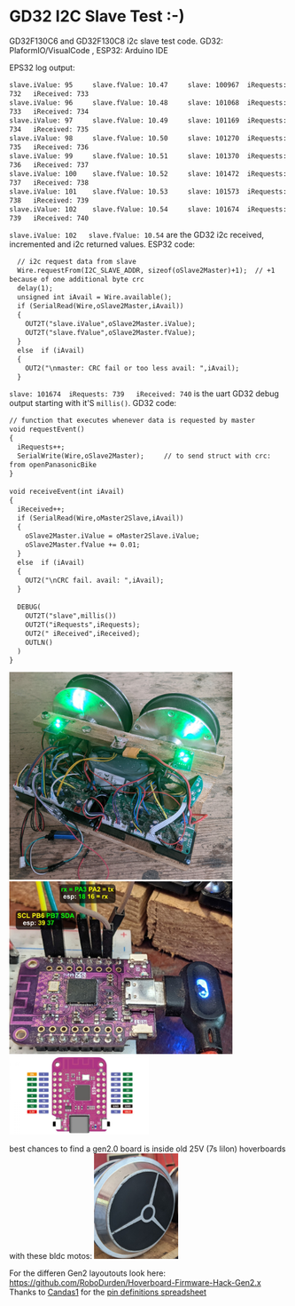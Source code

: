 # GD32 I2C Slave Test :-)

GD32F130C6 and GD32F130C8 i2c slave test code.
GD32: PlaformIO/VisualCode , ESP32: Arduino IDE

EPS32 log output:
```
slave.iValue: 95	 slave.fValue: 10.47	 slave: 100967	iRequests: 732	 iReceived: 733
slave.iValue: 96	 slave.fValue: 10.48	 slave: 101068	iRequests: 733	 iReceived: 734
slave.iValue: 97	 slave.fValue: 10.49	 slave: 101169	iRequests: 734	 iReceived: 735
slave.iValue: 98	 slave.fValue: 10.50	 slave: 101270	iRequests: 735	 iReceived: 736
slave.iValue: 99	 slave.fValue: 10.51	 slave: 101370	iRequests: 736	 iReceived: 737
slave.iValue: 100	 slave.fValue: 10.52	 slave: 101472	iRequests: 737	 iReceived: 738
slave.iValue: 101	 slave.fValue: 10.53	 slave: 101573	iRequests: 738	 iReceived: 739
slave.iValue: 102	 slave.fValue: 10.54	 slave: 101674	iRequests: 739	 iReceived: 740
```

`slave.iValue: 102	 slave.fValue: 10.54` are the GD32 i2c received, incremented and i2c returned values. ESP32 code:

```
  // i2c request data from slave
  Wire.requestFrom(I2C_SLAVE_ADDR, sizeof(oSlave2Master)+1);  // +1 because of one additional byte crc
  delay(1);
  unsigned int iAvail = Wire.available();
  if (SerialRead(Wire,oSlave2Master,iAvail))
  {
    OUT2T("slave.iValue",oSlave2Master.iValue);
    OUT2T("slave.fValue",oSlave2Master.fValue);
  }
  else  if (iAvail)
  {
    OUT2("\nmaster: CRC fail or too less avail: ",iAvail);
  }
```



`slave: 101674	iRequests: 739	 iReceived: 740` is the uart GD32 debug output starting with it'S `millis()`. GD32 code:

```
// function that executes whenever data is requested by master
void requestEvent() 
{
  iRequests++;
  SerialWrite(Wire,oSlave2Master);     // to send struct with crc: from openPanasonicBike
}

void receiveEvent(int iAvail) 
{
  iReceived++;
  if (SerialRead(Wire,oMaster2Slave,iAvail))
  {
    oSlave2Master.iValue = oMaster2Slave.iValue;
    oSlave2Master.fValue += 0.01;
  }
  else  if (iAvail)
  {
    OUT2("\nCRC fail. avail: ",iAvail);
  }

  DEBUG( 
    OUT2T("slave",millis()) 
    OUT2T("iRequests",iRequests);
    OUT2(" iReceived",iReceived);
    OUTLN()
  )
}
```


<img src="https://raw.githubusercontent.com/RoboDurden/GD32_I2C_Slave/main/img/Gen2.0%20test%20setup.jpg?raw=true" width="80%"/>

<img src="https://github.com/RoboDurden/GD32_I2C_Slave/blob/main/img/Esp32%20S2%20Mini%20i2+uart.jpg?raw=true" width="80%"/>

<img src="https://github.com/RoboDurden/GD32_I2C_Slave/blob/main/img/ESP32%20S2%20Mini%20pinout.jpg?raw=true" width="50%"/>

best chances to find a gen2.0 board is inside old 25V (7s liIon) hoverboards with these bldc motos:
<img src="https://github.com/RoboDurden/GD32_I2C_Slave/blob/main/img/Gen2.0%20motors.jpg?raw=true" width="30%"/>

For the differen Gen2 layoutouts look here: https://github.com/RoboDurden/Hoverboard-Firmware-Hack-Gen2.x
Thanks to [Candas1](https://github.com/Candas1) for the [pin definitions spreadsheet](https://docs.google.com/spreadsheets/d/15msbDAIMxC2rIkq8Au8vf82ub1qEaS67Lc1cFb86Jpc/edit#gid=0) 
